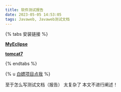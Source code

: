```yaml
---
title: 软件测试报告
date: 2023-05-05 14:53:05
tags: Javaweb, Javaweb测试文档
---
```


{% tabs 安装链接 %}
<!-- tab -->
**[MyEclipse](https://www.genuitec.com/products/myeclipse/download/)**
<!-- endtab -->

<!-- tab -->
**[tomcat7](https://archive.apache.org/dist/tomcat/tomcat-7/v7.0.88/bin/)**
<!-- endtab -->

{% endtabs %}

{% u [白嫖项目点我](https://pan.baidu.com/s/198cKVfXk16rz9uevQ637Ag?pwd=1145) %}

至于怎么写测试文档（报告） 太复杂了 本文不进行阐述！